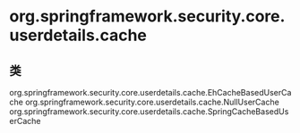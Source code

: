 # org.springframework.security.core.userdetails.cache

## 类

org.springframework.security.core.userdetails.cache.EhCacheBasedUserCache
org.springframework.security.core.userdetails.cache.NullUserCache
org.springframework.security.core.userdetails.cache.SpringCacheBasedUserCache




